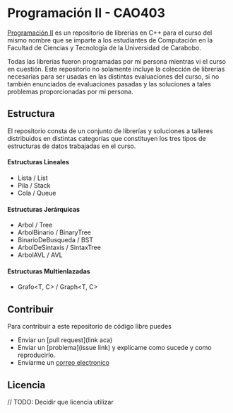 # Programación II - CAO403
[Programación II](https://github.com/WilsenHernandez/Programacion-II) es un repositorio de librerías en C++ para el curso del mismo nombre que se imparte a los estudiantes de Computación en la Facultad de Ciencias y Tecnología de la Universidad de Carabobo.

Todas las librerías fueron programadas por mi persona mientras vi el curso en cuestión. Este repositorio no solamente incluye la colección de librerías necesarias para ser usadas en las distintas evaluaciones del curso, si no también enunciados de evaluaciones pasadas y las soluciones a tales problemas proporcionadas por mi persona.

## Estructura

El repositorio consta de un conjunto de librerías
y soluciones a talleres distribuidos en distintas categorías que constituyen los tres tipos de estructuras de datos trabajadas en el curso.

#### Estructuras Lineales
* Lista<T> / List<T>
* Pila<T> / Stack<T>
* Cola<T> / Queue<T>

#### Estructuras Jerárquicas
* Arbol<T> / Tree<T>
* ArbolBinario<T> / BinaryTree<T>
* BinarioDeBusqueda<T> / BST<T>
* ArbolDeSintaxis<T> / SintaxTree<T>
* ArbolAVL<T> / AVL<T>

#### Estructuras Multienlazadas
* Grafo<T, C> / Graph<T, C>

## Contribuir
Para contribuir a este repositorio de código libre puedes

* Enviar un [pull request](link aca)
* Enviar un [problema](issue link) y explícame como sucede y como reproducirlo.
* Enviarme un [correo electronico](mailto:wilsenh95@gmail.com)


## Licencia


// TODO: Decidir que licencia utilizar